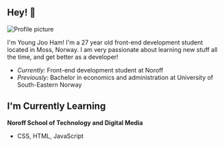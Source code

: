 <h2> Hey! 👋 </h2>  

![Profile picture](https://github.com/[Youngjooham]/[Youngjooham]/blob/[branch]/travelling.jpg?raw=true)

I'm Young Joo Ham! I'm a 27 year old front-end development student located in Moss, Norway. 
I am very passionate about learning new stuff all the time, and get better as a developer! 
- <i>Currently:</i> Front-end development student at Noroff 
- <i>Previously:</i> Bachelor in economics and administration at University of South-Eastern Norway 


<h2> I'm Currently Learning </h2>

__Noroff School of Technology and Digital Media__

 - CSS, HTML, JavaScript

<!---
Youngjooham/Youngjooham is a ✨ special ✨ repository because its `README.md` (this file) appears on your GitHub profile.
You can click the Preview link to take a look at your changes.
--->
